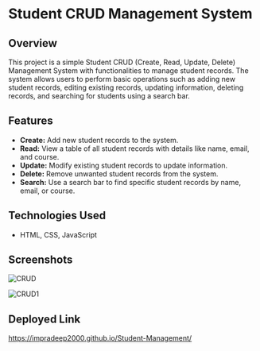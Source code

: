 # Student CRUD Management System

## Overview
This project is a simple Student CRUD (Create, Read, Update, Delete) Management System with functionalities to manage student records. The system allows users to perform basic operations such as adding new student records, editing existing records, updating information, deleting records, and searching for students using a search bar.

## Features
- **Create:** Add new student records to the system.
- **Read:** View a table of all student records with details like name, email, and course.
- **Update:** Modify existing student records to update information.
- **Delete:** Remove unwanted student records from the system.
- **Search:** Use a search bar to find specific student records by name, email, or course.

## Technologies Used
- HTML, CSS, JavaScript

## Screenshots
![CRUD](https://github.com/Impradeep2000/Student-Management/assets/95734296/77ad546a-c695-4044-982b-fe7602064bb9)

![CRUD1](https://github.com/Impradeep2000/Student-Management/assets/95734296/059f0c8c-b40e-4a5f-81e0-eb3d5333d665)

## Deployed Link
https://impradeep2000.github.io/Student-Management/

